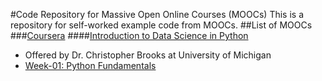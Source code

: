#Code Repository for Massive Open Online Courses (MOOCs)
This is a repository for self-worked example code from MOOCs.
##List of MOOCs
###[Coursera](https://www.coursera.org/)
####[Introduction to Data Science in Python](https://github.com/liberaliscomputing/code-for-moocs/tree/master/coursera/introduction-to-data-science-in-python)
+ Offered by Dr. Christopher Brooks at University of Michigan 
+ [Week-01: Python Fundamentals](https://github.com/liberaliscomputing/code-for-moocs/tree/master/coursera/introduction-to-data-science-in-python/week-01-python-fundamentals)
